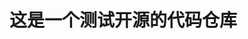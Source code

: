 # 这是一个测试开源的代码仓库

<!---
mocry2048/mocry2048 is a ✨ special ✨ repository because its `README.md` (this file) appears on your GitHub profile.
You can click the Preview link to take a look at your changes.
--->
